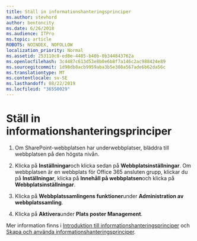 ```yaml
---
title: Ställ in informationshanteringsprinciper
ms.author: stevhord
author: bentoncity
ms.date: 6/26/2018
ms.audience: ITPro
ms.topic: article
ROBOTS: NOINDEX, NOFOLLOW
localization_priority: Normal
ms.assetid: 253110c8-ed8e-4485-b40b-0b344843762a
ms.openlocfilehash: 3c4487c613d53e8b0e6b8f7a146c2ac988424e89
ms.sourcegitcommit: 1d98db8acb9959aba3b5e308a567ade6b62da56c
ms.translationtype: MT
ms.contentlocale: sv-SE
ms.lasthandoff: 08/22/2019
ms.locfileid: "36550029"
---
```

# <a name="set-up-information-management-policies"></a>Ställ in informationshanteringsprinciper

1. Om SharePoint-webbplatsen har underwebbplatser, bläddra till webbplatsen på den högsta nivån.
    
2. Klicka på **Inställningar**och klicka sedan på **Webbplatsinställningar**. Om webbplatsen är en webbplats för Office 365 ansluten grupp, klickar du på **Inställningar**, klicka på **Innehåll på webbplatsen**och klicka på **Webbplatsinställningar**.
    
3. Klicka på **Webbplatssamlingens funktioner**under **Administration av webbplatssamling**.
    
4. Klicka på **Aktivera**under **Plats poster Management**.
    
Mer information finns i [Introduktion till informationshanteringsprinciper](https://go.microsoft.com/fwlink/?linkid=404239) och [Skapa och använda informationshanteringsprinciper](https://go.microsoft.com/fwlink/?linkid=2003916).
  

